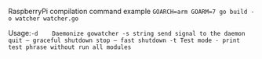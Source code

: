 RaspberryPi compilation command example `GOARCH=arm GOARM=7 go build -o watcher watcher.go`

Usage:`
  -d	Daemonize gowatcher
  -s string
    	send signal to the daemon
		quit — graceful shutdown
		stop — fast shutdown
  -t
    	Test mode - print test phrase without run all modules
`